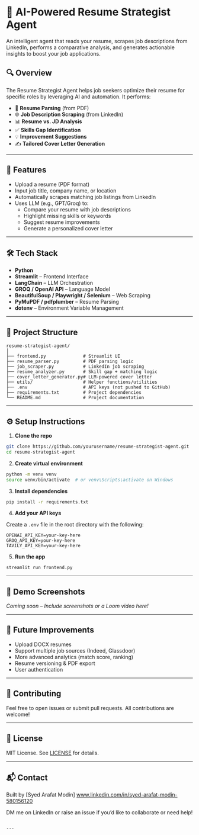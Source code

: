 # 🤖 AI-Powered Resume Strategist Agent

An intelligent agent that reads your resume, scrapes job descriptions from LinkedIn, performs a comparative analysis, and generates actionable insights to boost your job applications.

## 🔍 Overview

The Resume Strategist Agent helps job seekers optimize their resume for specific roles by leveraging AI and automation. It performs:

- 📄 **Resume Parsing** (from PDF)
- 🌐 **Job Description Scraping** (from LinkedIn)
- 📊 **Resume vs. JD Analysis**
- ✅ **Skills Gap Identification**
- 💡 **Improvement Suggestions**
- ✍️ **Tailored Cover Letter Generation**

---

## 🚀 Features

- Upload a resume (PDF format)
- Input job title, company name, or location
- Automatically scrapes matching job listings from LinkedIn
- Uses LLM (e.g., GPT/Groq) to:
  - Compare your resume with job descriptions
  - Highlight missing skills or keywords
  - Suggest resume improvements
  - Generate a personalized cover letter

---

## 🛠️ Tech Stack

- **Python**
- **Streamlit** – Frontend Interface
- **LangChain** – LLM Orchestration
- **GROQ / OpenAI API** – Language Model
- **BeautifulSoup / Playwright / Selenium** – Web Scraping
- **PyMuPDF / pdfplumber** – Resume Parsing
- **dotenv** – Environment Variable Management

---

## 📁 Project Structure

```
resume-strategist-agent/
│
├── frontend.py              # Streamlit UI
├── resume_parser.py         # PDF parsing logic
├── job_scraper.py           # LinkedIn job scraping
├── resume_analyzer.py       # Skill gap + matching logic
├── cover_letter_generator.py# LLM-powered cover letter
├── utils/                   # Helper functions/utilities
├── .env                     # API keys (not pushed to GitHub)
├── requirements.txt         # Project dependencies
└── README.md                # Project documentation
```

---

## ⚙️ Setup Instructions

1. **Clone the repo**

```bash
git clone https://github.com/yourusername/resume-strategist-agent.git
cd resume-strategist-agent
```

2. **Create virtual environment**

```bash
python -m venv venv
source venv/bin/activate  # or venv\Scripts\activate on Windows
```

3. **Install dependencies**

```bash
pip install -r requirements.txt
```

4. **Add your API keys**

Create a `.env` file in the root directory with the following:

```env
OPENAI_API_KEY=your-key-here
GROQ_API_KEY=your-key-here
TAVILY_API_KEY=your-key-here
```

5. **Run the app**

```bash
streamlit run frontend.py
```

---

## 📸 Demo Screenshots

*Coming soon – Include screenshots or a Loom video here!*

---

## 🧠 Future Improvements

- Upload DOCX resumes
- Support multiple job sources (Indeed, Glassdoor)
- More advanced analytics (match score, ranking)
- Resume versioning & PDF export
- User authentication

---

## 🤝 Contributing

Feel free to open issues or submit pull requests. All contributions are welcome!

---

## 📄 License

MIT License. See [LICENSE](LICENSE) for details.

---

## 📬 Contact

Built by [Syed Arafat Modin] www.linkedin.com/in/syed-arafat-modin-580156120



DM me on LinkedIn or raise an issue if you’d like to collaborate or need help!

```

---
